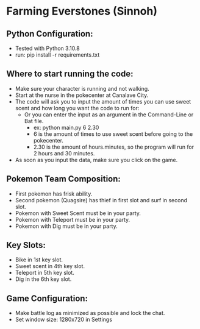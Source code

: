 # Farming Everstones (Sinnoh)

## Python Configuration:
* Tested with Python 3.10.8
* run: pip install -r requirements.txt

## Where to start running the code:
* Make sure your character is running and not walking.
* Start at the nurse in the pokecenter at Canalave City.
* The code will ask you to input the amount of times you can use sweet scent and how long you want the code to run for:
    * Or you can enter the input as an argument in the Command-Line or Bat file.
        * ex: python main.py 6 2.30
        * 6 is the amount of times to use sweet scent before going to the pokecenter.
        * 2.30 is the amount of hours.minutes, so the program will run for 2 hours and 30 minutes.
* As soon as you input the data, make sure you click on the game.

## Pokemon Team Composition:
* First pokemon has frisk ability.
* Second pokemon (Quagsire) has thief in first slot and surf in second slot.
* Pokemon with Sweet Scent must be in your party.
* Pokemon with Teleport must be in your party.
* Pokemon with Dig must be in your party.

## Key Slots:
* Bike in 1st key slot.
* Sweet scent in 4th key slot.
* Teleport in 5th key slot.
* Dig in the 6th key slot.

## Game Configuration:
* Make battle log as minimized as possible and lock the chat.
* Set window size: 1280x720 in Settings

